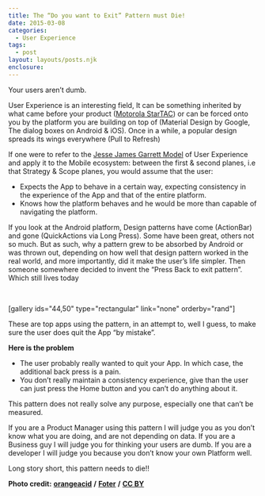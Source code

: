 ```yaml
---
title: The “Do you want to Exit” Pattern must Die!
date: 2015-03-08
categories: 
  - User Experience 
tags: 
  - post
layout: layouts/posts.njk
enclosure:
---
```


Your users aren’t dumb.

User Experience is an interesting field, It can be something inherited by what came before your product ([Motorola StarTAC](http://www.slate.com/blogs/the_eye/2013/11/22/_99_invisible_future_screens_are_mostly_blue.html)) or can be forced onto you by the platform you are building on top of (Material Design by Google, The dialog boxes on Android & iOS). Once in a while, a popular design spreads its wings everywhere (Pull to Refresh)

If one were to refer to the [Jesse James Garrett Model](http://www.jjg.net/elements/pdf/elements_ch02.pdf) of User Experience and apply it to the Mobile ecosystem: between the first & second planes, i.e that Strategy & Scope planes, you would assume that the user:

- Expects the App to behave in a certain way, expecting consistency in the experience of the App and that of the entire platform.
- Knows how the platform behaves and he would be more than capable of navigating the platform.

If you look at the Android platform, Design patterns have come (ActionBar) and gone (QuickActions via Long Press). Some have been great, others not so much. But as such, why a pattern grew to be absorbed by Android or was thrown out, depending on how well that design pattern worked in the real world, and more importantly, did it make the user’s life simpler. Then someone somewhere decided to invent the “Press Back to exit pattern”. Which still lives today

 

\[gallery ids="44,50" type="rectangular" link="none" orderby="rand"\]

These are top apps using the pattern, in an attempt to, well I guess, to make sure the user does quit the App “by mistake”.

**Here is the problem**

- The user probably really wanted to quit your App. In which case, the additional back press is a pain.
- You don’t really maintain a consistency experience, give than the user can just press the Home button and you can’t do anything about it.

This pattern does not really solve any purpose, especially one that can’t be measured.

If you are a Product Manager using this pattern I will judge you as you don’t know what you are doing, and are not depending on data. If you are a Business guy I will judge you for thinking your users are dumb. If you are a developer I will judge you because you don’t know your own Platform well.

Long story short, this pattern needs to die!!

**Photo credit:** [**orangeacid**](https://www.flickr.com/photos/orangeacid/233226972/) **/** [**Foter**](http://foter.com/) **/** [**CC BY**](http://creativecommons.org/licenses/by/2.0/)
